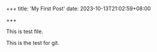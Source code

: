 +++
title: 'My First Post'
date: 2023-10-13T21:02:59+08:00

+++

This is test file.

This is the test for git.
